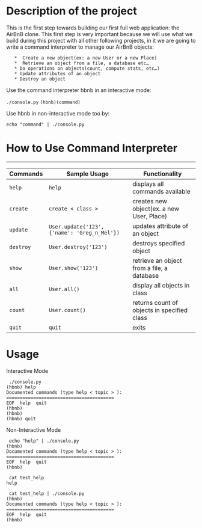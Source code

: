 

# Description of the project

This is the first step towards building our first full web application: the AirBnB clone.
This first step is very important because we will use what we build during this project with all other following projects, in it we are going to write a command interpreter to manage our AirBnB objects:


       *  Create a new object(ex: a new User or a new Place)
       *  Retrieve an object from a file, a database etc…
       * Do operations on objects(count, compute stats, etc…)
       * Update attributes of an object
       * Destroy an object
              
 
 

Use  the command interpreter hbnb in an interactive mode:

`
./console.py
`
`
(hbnb)(command)
`


Use hbnb in non-interactive mode too by:

`echo "command" | ./console.py`

# How to Use Command Interpreter
---
| Commands | Sample Usage | Functionality |
| --------- | --------------------------------------------- | ------------------------------------------ |
| `help` | `help` | displays all commands available |
| `create` | `create < class >` | creates new object(ex. a new User, Place) |
| `update` | `User.update('123', {'name': 'Greg_n_Mel'})` | updates attribute of an object |
| `destroy` | `User.destroy('123')` | destroys specified object |
| `show` | `User.show('123')` | retrieve an object from a file, a database |
| `all` | `User.all()` | display all objects in class |
| `count` | `User.count()` | returns count of objects in specified class|
| `quit` | `quit` | exits |

# Usage
Interactive Mode
```
 ./console.py
(hbnb) help
Documented commands (type help < topic > ):
========================================
EOF  help  quit
(hbnb)
(hbnb)
(hbnb) quit

```
Non-Interactive Mode
```
 echo "help" | ./console.py
(hbnb)
Documented commands (type help < topic > ):
========================================
EOF  help  quit
(hbnb)

 cat test_help
help

 cat test_help | ./console.py
(hbnb)
Documented commands (type help < topic > ):
========================================
EOF  help  quit
(hbnb)

```
